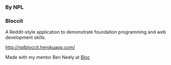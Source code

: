 ### By NPL
### Bloccit

A Reddit-style application to demonstrate foundation programming and web development skills.

http://nplbloccit.herokuapp.com/

Made with my mentor Ben Neely at [Bloc](http://bloc.io)